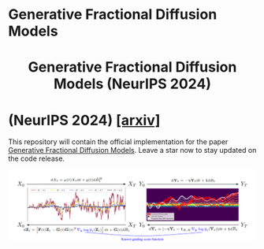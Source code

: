 # Generative Fractional Diffusion Models 

<h1 align="center">Generative Fractional Diffusion Models (NeurIPS 2024) </h1>

# (NeurIPS 2024) [[arxiv]](https://arxiv.org/abs/2310.17638)
This repository will contain the official implementation for the paper [Generative Fractional Diffusion Models](https://arxiv.org/abs/2310.17638). Leave a star now to stay updated on the code release.

![cover](visuals/thumbnail.png)
